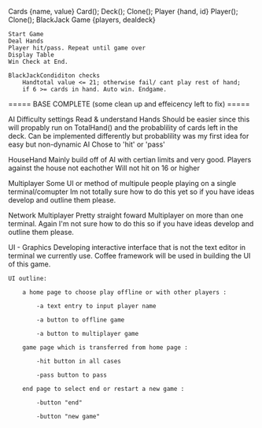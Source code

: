Cards {name, value}
    Card();
    Deck();
    Clone();
Player {hand, id}
    Player();
    Clone();
BlackJack 
    Game {players, dealdeck}

    Start Game
    Deal Hands
    Player hit/pass. Repeat until game over
    Display Table
    Win Check at End.

    BlackJackCondiditon checks
        Handtotal value <= 21; otherwise fail/ cant play rest of hand;
        if 6 >= cards in hand. Auto win. Endgame.

===== BASE COMPLETE (some clean up and effeicency left to fix) =====

AI 
    Difficulty settings
    Read & understand Hands
        Should be easier since this will propably run on TotalHand()
        and the probablility of cards left in the deck.
        Can be implemented differently but probablility was my first idea for easy but non-dynamic AI
    Chose to 'hit' or 'pass'

HouseHand
    Mainly build off of AI with certian limits and very good.
    Players against the house not eachother
    Will not hit on 16 or higher

Multiplayer
    Some UI or method of multipule people playing on a single terminal/comupter
    Im not totally sure how to do this yet so if you have ideas develop and outline them please.

Network Multiplayer
    Pretty straight foward Multiplayer on more than one terminal.
    Again I'm not sure how to do this so if you have ideas develop and outline them please.

UI - Graphics
    Developing interactive interface that is not the text editor in terminal we currently use.
    Coffee framework will be used in building the UI of this game.
    
    UI outline:
    
        a home page to choose play offline or with other players :
        
            -a text entry to input player name
            
            -a button to offline game
            
            -a button to multiplayer game
            
        game page which is transferred from home page :
        
            -hit button in all cases
            
            -pass button to pass
        
        end page to select end or restart a new game :

            -button "end"

            -button "new game"
            
    

        
